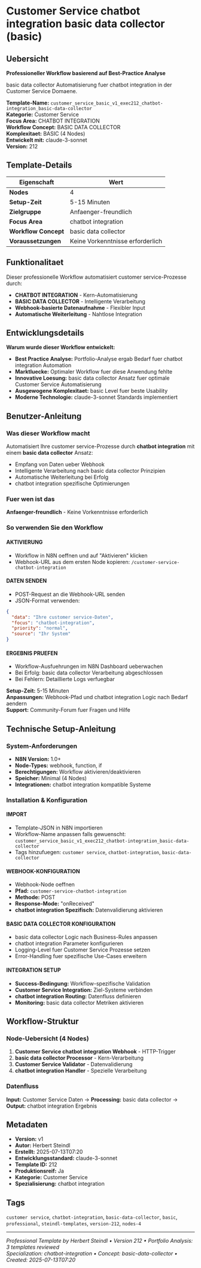 # Customer Service chatbot integration basic data collector (basic)

## Uebersicht

**Professioneller Workflow basierend auf Best-Practice Analyse**

basic data collector Automatisierung fuer chatbot integration in der Customer Service Domaene.

**Template-Name:** `customer_service_basic_v1_exec212_chatbot-integration_basic-data-collector`  
**Kategorie:** Customer Service  
**Focus Area:** CHATBOT INTEGRATION  
**Workflow Concept:** BASIC DATA COLLECTOR  
**Komplexitaet:** BASIC (4 Nodes)  
**Entwickelt mit:** claude-3-sonnet  
**Version:** 212

## Template-Details

| **Eigenschaft** | **Wert** |
|------------------|----------|
| **Nodes** | 4 |
| **Setup-Zeit** | 5-15 Minuten |
| **Zielgruppe** | Anfaenger-freundlich |
| **Focus Area** | chatbot integration |
| **Workflow Concept** | basic data collector |
| **Voraussetzungen** | Keine Vorkenntnisse erforderlich |

## Funktionalitaet

Dieser professionelle Workflow automatisiert customer service-Prozesse durch:
- **CHATBOT INTEGRATION** - Kern-Automatisierung
- **BASIC DATA COLLECTOR** - Intelligente Verarbeitung
- **Webhook-basierte Datenaufnahme** - Flexibler Input
- **Automatische Weiterleitung** - Nahtlose Integration



## Entwicklungsdetails

**Warum wurde dieser Workflow entwickelt:**
- **Best Practice Analyse:** Portfolio-Analyse ergab Bedarf fuer chatbot integration Automation
- **Marktluecke:** Optimaler Workflow fuer diese Anwendung fehlte
- **Innovative Loesung:** basic data collector Ansatz fuer optimale Customer Service Automatisierung
- **Ausgewogene Komplexitaet:** basic Level fuer beste Usability
- **Moderne Technologie:** claude-3-sonnet Standards implementiert

## Benutzer-Anleitung

### Was dieser Workflow macht
Automatisiert Ihre customer service-Prozesse durch **chatbot integration** mit einem **basic data collector** Ansatz:
- Empfang von Daten ueber Webhook
- Intelligente Verarbeitung nach basic data collector Prinzipien
- Automatische Weiterleitung bei Erfolg
- chatbot integration spezifische Optimierungen

### Fuer wen ist das
**Anfaenger-freundlich** - Keine Vorkenntnisse erforderlich

### So verwenden Sie den Workflow

#### AKTIVIERUNG
- Workflow in N8N oeffnen und auf "Aktivieren" klicken
- Webhook-URL aus dem ersten Node kopieren: `/customer-service-chatbot-integration`

#### DATEN SENDEN
- POST-Request an die Webhook-URL senden
- JSON-Format verwenden:
```json
{
  "data": "Ihre customer service-Daten",
  "focus": "chatbot-integration",
  "priority": "normal",
  "source": "Ihr System"
}
```

#### ERGEBNIS PRUEFEN
- Workflow-Ausfuehrungen im N8N Dashboard ueberwachen
- Bei Erfolg: basic data collector Verarbeitung abgeschlossen
- Bei Fehlern: Detaillierte Logs verfuegbar

**Setup-Zeit:** 5-15 Minuten  
**Anpassungen:** Webhook-Pfad und chatbot integration Logic nach Bedarf aendern  
**Support:** Community-Forum fuer Fragen und Hilfe

## Technische Setup-Anleitung

### System-Anforderungen
- **N8N Version:** 1.0+ 
- **Node-Types:** webhook, function, if
- **Berechtigungen:** Workflow aktivieren/deaktivieren
- **Speicher:** Minimal (4 Nodes)
- **Integrationen:** chatbot integration kompatible Systeme

### Installation & Konfiguration

#### IMPORT
- Template-JSON in N8N importieren
- Workflow-Name anpassen falls gewuenscht: `customer_service_basic_v1_exec212_chatbot-integration_basic-data-collector`
- Tags hinzufuegen: `customer service`, `chatbot-integration`, `basic-data-collector`

#### WEBHOOK-KONFIGURATION
- Webhook-Node oeffnen
- **Pfad:** `customer-service-chatbot-integration`
- **Methode:** POST
- **Response-Mode:** "onReceived"
- **chatbot integration Spezifisch:** Datenvalidierung aktivieren

#### BASIC DATA COLLECTOR KONFIGURATION
- basic data collector Logic nach Business-Rules anpassen
- chatbot integration Parameter konfigurieren
- Logging-Level fuer Customer Service Prozesse setzen
- Error-Handling fuer spezifische Use-Cases erweitern

#### INTEGRATION SETUP
- **Success-Bedingung:** Workflow-spezifische Validation
- **Customer Service Integration:** Ziel-Systeme verbinden
- **chatbot integration Routing:** Datenfluss definieren
- **Monitoring:** basic data collector Metriken aktivieren

## Workflow-Struktur

### Node-Uebersicht (4 Nodes)

1. **Customer Service chatbot integration Webhook** - HTTP-Trigger
2. **basic data collector Processor** - Kern-Verarbeitung
3. **Customer Service Validator** - Datenvalidierung
4. **chatbot integration Handler** - Spezielle Verarbeitung







### Datenfluss
**Input:** Customer Service Daten -> **Processing:** basic data collector -> **Output:** chatbot integration Ergebnis

## Metadaten

- **Version:** v1
- **Autor:** Herbert Steindl
- **Erstellt:** 2025-07-13T07:20
- **Entwicklungsstandard:** claude-3-sonnet
- **Template ID:** 212
- **Produktionsreif:** Ja
- **Kategorie:** Customer Service
- **Spezialisierung:** chatbot integration

## Tags

`customer service`, `chatbot-integration`, `basic-data-collector`, `basic`, `professional`, `steindl-templates`, `version-212`, `nodes-4`

---

*Professional Template by Herbert Steindl • Version 212 • Portfolio Analysis: 3 templates reviewed*  
*Specialization: chatbot-integration • Concept: basic-data-collector • Created: 2025-07-13T07:20*